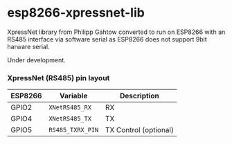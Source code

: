 # esp8266-xpressnet-lib
XpressNet library from Philipp Gahtow converted to run on ESP8266 with an RS485 interface via software serial as ESP8266 does not support 9bit harware serial.

Under development.

### XpressNet (RS485) pin layout
| ESP8266 | Variable       | Description |
|---------|----------------|-------------|
| GPIO2   | `XNetRS485_RX` | RX          |
| GPIO4   | `XNetRS485_TX` | TX          |
| GPIO5   | `RS485_TXRX_PIN` |TX Control (optional) |